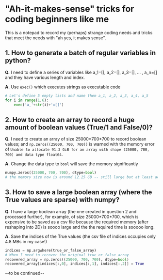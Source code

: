 # "Ah-it-makes-sense" tricks for coding beginners like me

This is a notepad to record my (perhaps) strange coding needs and tricks that meet the needs with "ah yes, it makes sense".

## 1. How to generate a batch of regular variables in python?
__Q.__ I need to define a series of variables like a_1=[], a_2=[], a_3=[], ... , a_n=[] and they have various length and index.

__A.__ Use `exec()` which executes strings as executable code

````python   
# Let's define 5 empty lists and name them a_1, a_2, a_3, a_4, a_5
for i in range(1,6):
    exec('a_'+str(i)+'=[]')
````

## 2. How to create an array to record a huge amount of boolean values (True/1 and False/0)?
__Q.__ I need to create an array of size 25000\*700\*700 to record boolean values; and `np.zeros((25000, 700, 700))` is warned with the memory error of `Unable to allocate 91.3 GiB for an array with shape (25000, 700, 700) and data type float64`.

__A.__ Change the data type to `bool` will save the memory significantly

````python
numpy.zeros((25000, 700, 700), dtype=bool)
# the memory size now is around 12.25 GB -- still large but at least accessable
````

## 3. How to save a large boolean array (where the True values are sparse) with numpy?
__Q.__ I have a large boolean array (the one created in question 2 and processed further), for example, of size 25000\*700\*700, which is expensive to be saved as a csv file because the required memory (after reshaping into 2D) is soooo large and the the required time is sooooo long.

__A.__ Save the indices of the True values (the csv file of indices occupies only 4.8 MBs in my case!)

````python
indices = np.argwhere(true_or_false_array)
# When I need to recover the original true_or_false_array
recovered_array = np.zeros((25000, 700, 700), dtype=bool)
recovered_array[indices[:,0], indices[:,1], indices[:,2]] = True
````

--to be continued--
